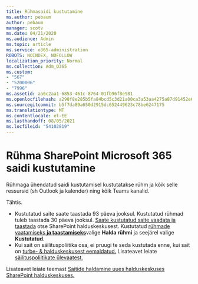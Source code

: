 ```yaml
---
title: Rühmasaidi kustutamine
ms.author: pebaum
author: pebaum
manager: scotv
ms.date: 04/21/2020
ms.audience: Admin
ms.topic: article
ms.service: o365-administration
ROBOTS: NOINDEX, NOFOLLOW
localization_priority: Normal
ms.collection: Adm_O365
ms.custom:
- "567"
- "5200006"
- "7996"
ms.assetid: aa6c2aa1-6853-461c-8764-01fb96f8e981
ms.openlocfilehash: a298f8e285b5fa84bcd5c3d21a00ca3a53aa4275a87d91452e6c41587fd20e7b
ms.sourcegitcommit: b5f7da89a650d2915dc652449623c78be6247175
ms.translationtype: MT
ms.contentlocale: et-EE
ms.lasthandoff: 08/05/2021
ms.locfileid: "54102819"
---
```

# <a name="delete-a-sharepoint-site-that-belongs-to-a-microsoft-365-group"></a>Rühma SharePoint Microsoft 365 saidi kustutamine

Rühmaga ühendatud saidi kustutamisel kustutatakse rühm ja kõik selle ressursid (sh Outlook ja kalender) ning kõik Teams kanalid.
  
Tähtis.

- Kustutatud saite saate taastada 93 päeva jooksul. Kustutatud rühmad tuleb taastada 30 päeva jooksul. [Saate kustutatud saite vaadata ja taastada](https://admin.microsoft.com/sharepoint?page=recyclebin&modern=true) otse SharePoint halduskeskusest. Kustutatud [rühmade vaatamiseks **ja taastamiseks**](https://admin.microsoft.com/Adminportal/Home?source=applauncher#/deletedgroups)valige **Halda rühmi** ja seejärel valige **Kustutatud**.
- Kui sait on säilituspoliitika osa, ei pruugi te seda kustutada enne, kui sait on [turbe- & halduskeskusest eemaldatud.](https://protection.office.com/?rfr=AdminCenter#/retention) Lisateavet leiate [säilituspoliitikate ülevaatest.](/microsoft-365/compliance/retention-policies)
  
Lisateavet leiate teemast [Saitide haldamine uues halduskeskuses SharePoint halduskeskuses.](/sharepoint/manage-sites-in-new-admin-center)
